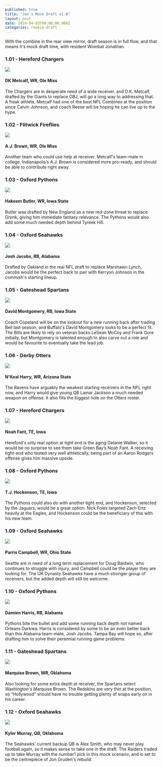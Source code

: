 ```yaml
---
published: true
title: "Jon's Mock Draft v1.0"
layout: post
date: 2019-04-03T00:00:00.000Z
categories: rookie-draft
---
```


With the combine in the rear view mirror, draft season is in full flow, and that means it's mock draft time, with resident Wombat Jonathan.

### 1.01 - Hereford Chargers

![](/images/mock-draft-2019/dk-metcalf.png)

#### DK Metcalf, WR, Ole Miss

The Chargers are in desperate need of a wide receiver, and D.K. Metcalf, drafted by the Giants to replace OBJ, will go a long way to addressing that. A freak athlete, Metcalf had one of the best NFL Combines at the position since Calvin Johnson, and coach Reese will be hoping he can live up to the hype.


### 1.02 - Flitwick Fireflies

![](/images/mock-draft-2019/aj-brown.png)

#### A.J. Brown, WR, Ole Miss

Another team who could use help at receiver. Metcalf's team-mate in college, Indianapolis’s A.J. Brown is considered more pro-ready, and should be able to contribute right away.

### 1.03 - Oxford Pythons

![](/images/mock-draft-2019/hakeem-butler.png)

#### Hakeem Butler, WR, Iowa State
 Butler was drafted by New England as a new red-zone threat to replace Gronk, giving him immediate fantasy relevance. The Pythons would also add some much needed depth behind Tyreek Hill.

### 1.04 - Oxford Seahawks

![](/images/mock-draft-2019/josh-jacobs.png)

#### Josh Jacobs, RB, Alabama

 Drafted by Oakland in the real NFL draft to replace Marshawn Lynch, Jacobs would be the perfect back to pair with Kerryon Johnson in the commish's starting lineup.

### 1.05 - Gateshead Spartans

![](/images/mock-draft-2019/david-montgomery.jpg)

#### David Montgomery, RB, Iowa State

 Coach Copeland will be on the lookout for a new running back after trading Bell last season, and Buffalo's David Montgomery looks to be a perfect fit. The Bills are likely to rely on veteran backs LeSean McCoy and Frank Gore initially, but Montgomery is talented enough to also carve out a role and would be favourite to eventually take the lead job.

### 1.06 - Derby Otters

![](/images/mock-draft-2019/nkeal-harry.png)

#### N'Keal Harry, WR, Arizona State
     
 The Ravens have arguably the weakest starting receivers in the NFL right now, and Harry would give young QB Lamar Jackson a much needed weapon on offense. It also fills the biggest hole on the Otters roster.

### 1.07 - Hereford Chargers

![](/images/mock-draft-2019/noah-fant.png)

#### Noah Fant, TE, Iowa

 Hereford's only real option at tight end is the aging Delanie Walker, so it would be no surprise to see them take Green Bay’s Noah Fant. A receiving tight-end who tested very well athletically, being part of an Aaron Rodgers offense gives him massive upside.

### 1.08 - Oxford Pythons

![](/images/mock-draft-2019/tj-hockenson.png)

#### T.J. Hockenson, TE, Iowa

 The Pythons could also do with another tight end, and Hockenson, selected by the Jaguars, would be a great option. Nick Foles targeted Zach Ertz heavily at the Eagles, and Hockenson could be the beneficiary of this with his new team.

### 1.09 - Oxford Seahawks

![](/images/mock-draft-2019/parris-campbell.jpg)

#### Parris Campbell, WR, Ohio State

 Seattle are in need of a long term replacement for Doug Baldwin, who continues to struggle with injury, and Campbell could be the player they are looking for. The UK Dynasty Seahawks have a much stronger group of receivers, but the added depth will still be welcome.

### 1.10 - Oxford Pythons

![](/images/mock-draft-2019/damien-harris.jpg)

#### Damien Harris, RB, Alabama

Pythons bite the bullet and add some running back depth not named Orleans Darkwa. Harris is considered by some to be an even better back than this Alabama team-mate, Josh Jacobs. Tampa Bay will hope so, after drafting him to solve their perennial running game problems.
 
### 1.11 - Gateshead Spartans
 
![](/images/mock-draft-2019/marquise-brown.jpg)

#### Marquise Brown, WR, Oklahoma

Also looking for some extra depth at receiver, the Spartans select Washington's Marquise Brown. The Redskins are very thin at the position, so “Hollywood” should have no trouble getting plenty of snaps early on in his career.
 
### 1.12 - Oxford Seahawks

![](/images/mock-draft-2019/kyler-murray.png)

#### Kyler Murray, QB, Oklahoma

The Seahawks' current backup QB is Alex Smith, who may never play football again, so it makes sense to take one in the draft. The Raiders traded up to take Murray with the number1 pick in this mock scenario, and is set to be the centrepiece of Jon Gruden's rebuild.
